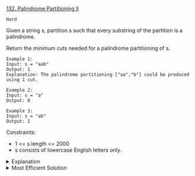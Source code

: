 [132. Palindrome Partitioning II](https://leetcode.com/problems/palindrome-partitioning-ii/)

`Hard`

Given a string s, partition s such that every substring of the partition is a palindrome.

Return the minimum cuts needed for a palindrome partitioning of s.

```
Example 1:
Input: s = "aab"
Output: 1
Explanation: The palindrome partitioning ["aa","b"] could be produced using 1 cut.

Example 2:
Input: s = "a"
Output: 0

Example 3:
Input: s = "ab"
Output: 1
```

Constraints:

- 1 <= s.length <= 2000
- s consists of lowercase English letters only.

<details>
<summary>Explanation</summary>

https://www.youtube.com/watch?v=o6znq56UGL8
</details>

<details>
<summary>Most Efficient Solution</summary>

```python
# 441 ms
class Solution:
    def minCut(self, s):
        # acceleration
        if s == s[::-1]: return 0

        # algorithm
        cut = [x for x in range(-1,len(s))] # cut numbers in worst case (no palindrome)
        for i in range(len(s)):
            r1, r2 = 0, 0
            # use i as origin, and gradually enlarge radius if a palindrome exists
            # odd palindrome
            while i-r1 >= 0 and i+r1 < len(s) and s[i-r1] == s[i+r1]:
                cut[i+r1+1] = min(cut[i+r1+1], cut[i-r1]+1)
                r1 += 1
            # even palindrome
            while i-r2 >= 0 and i+r2+1 < len(s) and s[i-r2] == s[i+r2+1]:
                cut[i+r2+2] = min(cut[i+r2+2], cut[i-r2]+1)
                r2 += 1
        return cut[-1]
```
</details>